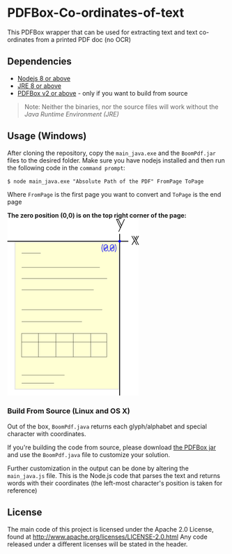 # PDFBox-Co-ordinates-of-text
This PDFBox wrapper that can be used for extracting text and text co-ordinates from a printed PDF doc (no OCR)

## Dependencies

* [Nodejs 8 or above](https://nodejs.org/en/)
* [JRE 8 or above](http://www.oracle.com/technetwork/java/javase/downloads/jre8-downloads-2133155.html)
* [PDFBox v2 or above](https://pdfbox.apache.org/) - only if you want to build from source

> Note: Neither the binaries, nor the source files will work without the *Java Runtime Environment (JRE)*

## Usage (Windows)

After cloning the repository, copy the ```main_java.exe``` and the ```BoomPdf.jar``` files to the desired folder. Make sure you have nodejs installed and then run the following code in the ```command prompt```: 

```
$ node main_java.exe "Absolute Path of the PDF" FromPage ToPage
```
Where ```FromPage``` is the first page you want to convert and ```ToPage``` is the end page

**The zero position (0,0) is on the top right corner of the page:**
![page](img/page-small.png "Logo Title Text 1")

### Build From Source (Linux and OS X)
Out of the box, ```BoomPdf.java``` returns each glyph/alphabet and special character with coordinates.

If you're building the code from source, please download [the PDFBox jar](https://pdfbox.apache.org/) and use the ```BoomPdf.java``` file to customize your solution. 

Further customization in the output can be done by altering the ```main_java.js``` file. This is the Node.js code that parses the text and returns words with their coordinates (the left-most character's position is taken for reference)

## License
The main code of this project is licensed under the Apache 2.0 License, found at http://www.apache.org/licenses/LICENSE-2.0.html Any code released under a different licenses will be stated in the header.